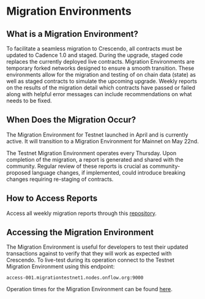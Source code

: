 # Migration Environments

## What is a Migration Environment?

To facilitate a seamless migration to Crescendo, all contracts must be updated to Cadence 1.0 and staged. During the upgrade, staged code replaces the currently deployed live contracts. Migration Environments are temporary forked networks designed to ensure a smooth transition. These environments allow for the migration and testing of on chain data (state) as well as staged contracts to simulate the upcoming upgrade. Weekly reports on the results of the migration detail which contracts have passed or failed along with helpful error messages can include recommendations on what needs to be fixed.

## When Does the Migration Occur?

The Migration Environment for Testnet launched in April and is currently active. It will transition to a Migration Environment for Mainnet on May 22nd.

The Testnet Migration Environment operates every Thursday. Upon completion of the migration, a report is generated and shared with the community. Regular review of these reports is crucial as community-proposed language changes, if implemented, could introduce breaking changes requiring re-staging of contracts.

## How to Access Reports

Access all weekly migration reports through this [repository](https://github.com/onflow/cadence/tree/master/migrations_data).

## Accessing the Migration Environment

The Migration Environment is useful for developers to test their updated transactions against to verify that they will work as expected with Crescendo. To live-test during its operation connect to the Testnet Migration Environment using this endpoint:

```
access-001.migrationtestnet1.nodes.onflow.org:9000 
```

Operation times for the Migration Environment can be found [here](https://discord.com/channels/613813861610684416/811693600403357706).
